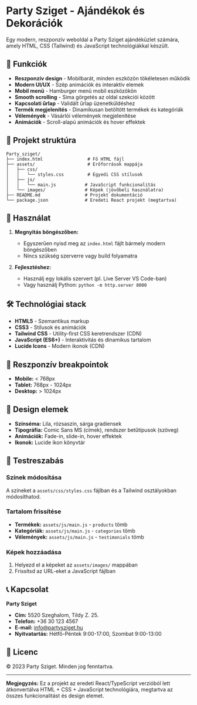 # Party Sziget - Ajándékok és Dekorációk

Egy modern, reszponzív weboldal a Party Sziget ajándéküzlet számára, amely HTML, CSS (Tailwind) és JavaScript technológiákkal készült.

## 🎯 Funkciók

- **Reszponzív design** - Mobilbarát, minden eszközön tökéletesen működik
- **Modern UI/UX** - Szép animációk és interaktív elemek
- **Mobil menü** - Hamburger menü mobil eszközökön
- **Smooth scrolling** - Sima görgetés az oldal szekciói között
- **Kapcsolati űrlap** - Validált űrlap üzenetküldéshez
- **Termék megjelenítés** - Dinamikusan betöltött termékek és kategóriák
- **Vélemények** - Vásárlói vélemények megjelenítése
- **Animációk** - Scroll-alapú animációk és hover effektek

## 📁 Projekt struktúra

```
Party_sziget/
├── index.html                 # Fő HTML fájl
├── assets/                    # Erőforrások mappája
│   ├── css/
│   │   └── styles.css         # Egyedi CSS stílusok
│   ├── js/
│   │   └── main.js           # JavaScript funkcionalitás
│   └── images/               # Képek (jövőbeli használatra)
├── README.md                 # Projekt dokumentáció
└── package.json              # Eredeti React projekt (megtartva)
```

## 🚀 Használat

1. **Megnyitás böngészőben:**
   - Egyszerűen nyisd meg az `index.html` fájlt bármely modern böngészőben
   - Nincs szükség szerverre vagy build folyamatra

2. **Fejlesztéshez:**
   - Használj egy lokális szervert (pl. Live Server VS Code-ban)
   - Vagy használj Python: `python -m http.server 8000`

## 🛠️ Technológiai stack

- **HTML5** - Szemantikus markup
- **CSS3** - Stílusok és animációk
- **Tailwind CSS** - Utility-first CSS keretrendszer (CDN)
- **JavaScript (ES6+)** - Interaktivitás és dinamikus tartalom
- **Lucide Icons** - Modern ikonok (CDN)

## 📱 Reszponzív breakpointok

- **Mobile:** < 768px
- **Tablet:** 768px - 1024px
- **Desktop:** > 1024px

## 🎨 Design elemek

- **Színséma:** Lila, rózsaszín, sárga gradiensek
- **Tipográfia:** Comic Sans MS (címek), rendszer betűtípusok (szöveg)
- **Animációk:** Fade-in, slide-in, hover effektek
- **Ikonok:** Lucide ikon könyvtár

## 🔧 Testreszabás

### Színek módosítása
A színeket a `assets/css/styles.css` fájlban és a Tailwind osztályokban módosíthatod.

### Tartalom frissítése
- **Termékek:** `assets/js/main.js` - `products` tömb
- **Kategóriák:** `assets/js/main.js` - `categories` tömb
- **Vélemények:** `assets/js/main.js` - `testimonials` tömb

### Képek hozzáadása
1. Helyezd el a képeket az `assets/images/` mappában
2. Frissítsd az URL-eket a JavaScript fájlban

## 📞 Kapcsolat

**Party Sziget**
- **Cím:** 5520 Szeghalom, Tildy Z. 25.
- **Telefon:** +36 30 123 4567
- **E-mail:** info@partysziget.hu
- **Nyitvatartás:** Hétfő-Péntek 9:00-17:00, Szombat 9:00-13:00

## 📄 Licenc

© 2023 Party Sziget. Minden jog fenntartva.

---

**Megjegyzés:** Ez a projekt az eredeti React/TypeScript verzióból lett átkonvertálva HTML + CSS + JavaScript technológiára, megtartva az összes funkcionalitást és design elemet.
